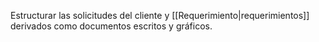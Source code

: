 Estructurar las solicitudes del cliente y [[Requerimiento|requerimientos]] derivados como documentos escritos y gráficos. 
